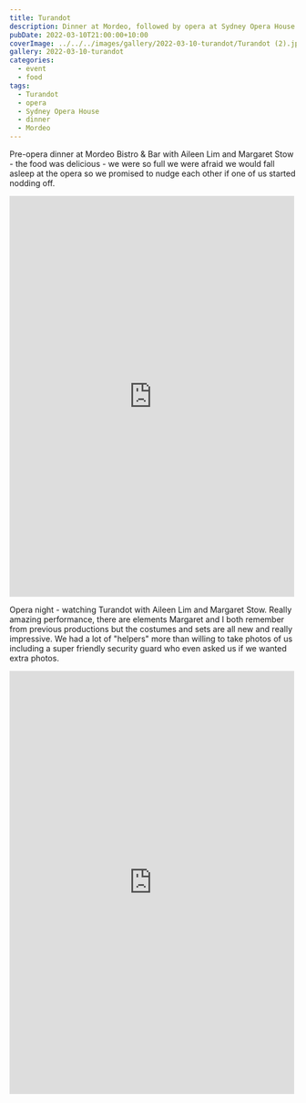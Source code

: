 ```yaml
---
title: Turandot
description: Dinner at Mordeo, followed by opera at Sydney Opera House
pubDate: 2022-03-10T21:00:00+10:00
coverImage: ../../../images/gallery/2022-03-10-turandot/Turandot (2).jpeg
gallery: 2022-03-10-turandot
categories:
  - event
  - food
tags:
  - Turandot
  - opera
  - Sydney Opera House
  - dinner
  - Mordeo
---
```


Pre-opera dinner at Mordeo Bistro & Bar with Aileen Lim and Margaret Stow - the food was delicious - we were so full we were afraid we would fall asleep at the opera so we promised to nudge each other if one of us started nodding off.

<iframe src="https://www.facebook.com/plugins/post.php?href=https%3A%2F%2Fwww.facebook.com%2Fchris1.tham%2Fposts%2Fpfbid0g2iX37ozFEDJkUN2gv461LMDzoEo1xgsrrJWtomo3tzQtgP8EyP6UiDfivKQQkKUl&show_text=true&width=500" width="500" height="703" style="border:none;overflow:hidden" scrolling="no" frameborder="0" allowfullscreen="true" allow="autoplay; clipboard-write; encrypted-media; picture-in-picture; web-share"></iframe>

Opera night - watching Turandot with Aileen Lim and Margaret Stow. Really amazing performance, there are elements Margaret and I both remember from previous productions but the costumes and sets are all new and really impressive. We had a lot of "helpers" more than willing to take photos of us including a super friendly security guard who even asked us if we wanted extra photos.

<iframe src="https://www.facebook.com/plugins/post.php?href=https%3A%2F%2Fwww.facebook.com%2Fchris1.tham%2Fposts%2Fpfbid0Py3aLAAeKt28CYk7RMyPMXcdNzgMbAbLafmzvRQTZDuzsaufK8kB63r7dscQEXdZl&show_text=true&width=500" width="500" height="742" style="border:none;overflow:hidden" scrolling="no" frameborder="0" allowfullscreen="true" allow="autoplay; clipboard-write; encrypted-media; picture-in-picture; web-share"></iframe>

